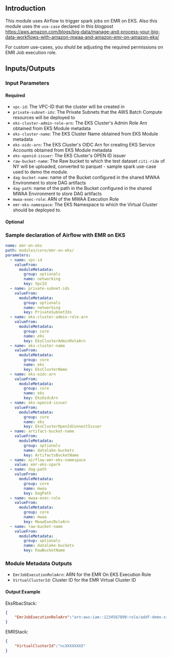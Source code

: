 ## Introduction

This module uses Airflow to trigger spark jobs on EMR on EKS. Also this module uses the `use-case` declared in this blogpost
https://aws.amazon.com/blogs/big-data/manage-and-process-your-big-data-workflows-with-amazon-mwaa-and-amazon-emr-on-amazon-eks/

For custom use-cases, you shuld be adjusting the required permissions on EMR Job execution role.

## Inputs/Outputs

### Input Parameters

#### Required

- `vpc-id`: The VPC-ID that the cluster will be created in
- `private-subnet-ids`: The Private Subnets that the AWS Batch Compute resources will be deployed to
- `eks-cluster-admin-role-arn`: The EKS Cluster's Admin Role Arn obtained from EKS Module metadata
- `eks-cluster-name`: The EKS Cluster Name obtained from EKS Module metadata
- `eks-oidc-arn`: The EKS Cluster's OIDC Arn for creating EKS Service Accounts obtained from EKS Module metadata
- `eks-openid-issuer`: The EKS Cluster's OPEN ID issuer
- `raw-bucket-name`: The Raw bucket to which the test dataset `citi-ride` of NY will be uploaded, converted to parquet - sample spark use-case used to demo the module.
- `dag-bucket-name`: name of the Bucket configured in the shared MWAA Environment to store DAG artifacts
- `dag-path`: name of the path in the Bucket configured in the shared MWAA Environment to store DAG artifacts
- `mwaa-exec-role`: ARN of the MWAA Execution Role
- `emr-eks-namespace`: The EKS Namespace to which the Virtual Cluster should be deployed to.

#### Optional

### Sample declaration of Airflow with EMR on EKS

```yaml
name: emr-on-eks
path: modules/core/emr-on-eks/
parameters:
  - name: vpc-id
    valueFrom:
      moduleMetadata:
        group: optionals
        name: networking
        key: VpcId
  - name: private-subnet-ids
    valueFrom:
      moduleMetadata:
        group: optionals
        name: networking
        key: PrivateSubnetIds
  - name: eks-cluster-admin-role-arn
    valueFrom:
      moduleMetadata:
        group: core
        name: eks
        key: EksClusterAdminRoleArn
  - name: eks-cluster-name
    valueFrom:
      moduleMetadata:
        group: core
        name: eks
        key: EksClusterName
  - name: eks-oidc-arn
    valueFrom:
      moduleMetadata:
        group: core
        name: eks
        key: EksOidcArn
  - name: eks-openid-issuer
    valueFrom:
      moduleMetadata:
        group: core
        name: eks
        key: EksClusterOpenIdConnectIssuer
  - name: artifact-bucket-name
    valueFrom:
      moduleMetadata:
        group: optionals
        name: datalake-buckets
        key: ArtifactsBucketName
  - name: airflow-emr-eks-namespace
    value: emr-eks-spark
  - name: dag-path
    valueFrom:
      moduleMetadata:
        group: core
        name: mwaa
        key: DagPath
  - name: mwaa-exec-role
    valueFrom:
      moduleMetadata:
        group: core
        name: mwaa
        key: MwaaExecRoleArn
  - name: raw-bucket-name
    valueFrom:
      moduleMetadata:
        group: optionals
        name: datalake-buckets
        key: RawBucketName
```

### Module Metadata Outputs

- `EmrJobExecutionRoleArn`: ARN for the EMR On EKS Execution Role
- `VirtualClusterId`: Cluster ID for the EMR Virtual Cluster ID

#### Output Example

EksRbacStack:

```json
{
    "EmrJobExecutionRoleArn":"arn:aws:iam::1234567890:role/addf-demo-simulations-emr-XXXXXXXX"
}
```

EMRStack:

```json
{
    "VirtualClusterId":"ncXXXXXXXX"
}